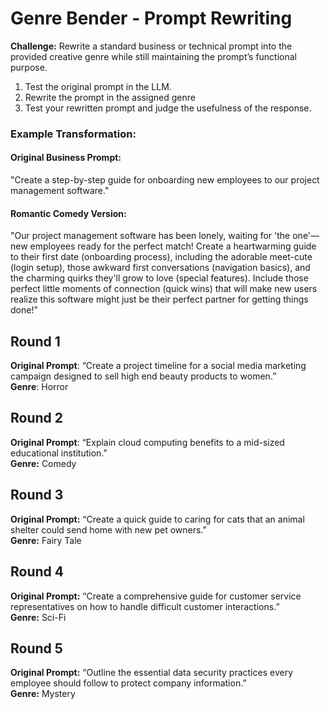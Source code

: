 # Genre Bender \- Prompt Rewriting 

**Challenge:** Rewrite a standard business or technical prompt into the provided creative genre while still maintaining the prompt’s functional purpose. 

1. Test the original prompt in the LLM.  
2. Rewrite the prompt in the assigned genre  
3. Test your rewritten prompt and judge the usefulness of the response. 

### Example Transformation:

#### **Original Business Prompt:**

"Create a step-by-step guide for onboarding new employees to our project management software."

#### **Romantic Comedy Version:**

"Our project management software has been lonely, waiting for 'the one'—new employees ready for the perfect match\! Create a heartwarming guide to their first date (onboarding process), including the adorable meet-cute (login setup), those awkward first conversations (navigation basics), and the charming quirks they'll grow to love (special features). Include those perfect little moments of connection (quick wins) that will make new users realize this software might just be their perfect partner for getting things done\!"

## Round 1

**Original Prompt**: “Create a project timeline for a social media marketing campaign designed to sell high end beauty products to women.”  
**Genre**: Horror

## Round 2

**Original Prompt**: “Explain cloud computing benefits to a mid-sized educational institution.”   
**Genre:** Comedy 

## Round 3

**Original Prompt:** “Create a quick guide to caring for cats that an animal shelter could send home with new pet owners.”   
**Genre:** Fairy Tale

## Round 4

**Original Prompt:** “Create a comprehensive guide for customer service representatives on how to handle difficult customer interactions.”  
**Genre:** Sci-Fi

## Round 5

**Original Prompt:** “Outline the essential data security practices every employee should follow to protect company information.”   
**Genre:** Mystery   
